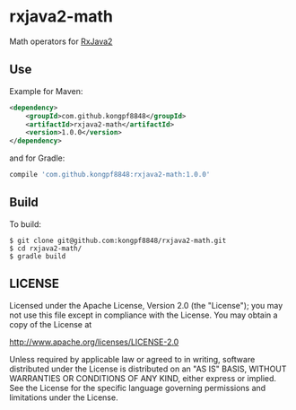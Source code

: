 # rxjava2-math

Math operators for [RxJava2](https://github.com/ReactiveX/RxJava)


## Use

Example for Maven:

```xml
<dependency>
    <groupId>com.github.kongpf8848</groupId>
    <artifactId>rxjava2-math</artifactId>
    <version>1.0.0</version>
</dependency>
```

and for Gradle:
```groovy
compile 'com.github.kongpf8848:rxjava2-math:1.0.0'
```


## Build

To build:

```
$ git clone git@github.com:kongpf8848/rxjava2-math.git
$ cd rxjava2-math/
$ gradle build
```

## LICENSE

Licensed under the Apache License, Version 2.0 (the "License");
you may not use this file except in compliance with the License.
You may obtain a copy of the License at

<http://www.apache.org/licenses/LICENSE-2.0>

Unless required by applicable law or agreed to in writing, software
distributed under the License is distributed on an "AS IS" BASIS,
WITHOUT WARRANTIES OR CONDITIONS OF ANY KIND, either express or implied.
See the License for the specific language governing permissions and
limitations under the License.

